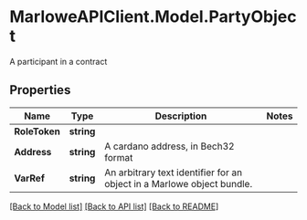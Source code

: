 # MarloweAPIClient.Model.PartyObject
A participant in a contract

## Properties

Name | Type | Description | Notes
------------ | ------------- | ------------- | -------------
**RoleToken** | **string** |  | 
**Address** | **string** | A cardano address, in Bech32 format | 
**VarRef** | **string** | An arbitrary text identifier for an object in a Marlowe object bundle. | 

[[Back to Model list]](../README.md#documentation-for-models) [[Back to API list]](../README.md#documentation-for-api-endpoints) [[Back to README]](../README.md)

